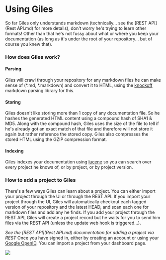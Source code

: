 # Using Giles

So far Giles only understands markdown (technically... see the [REST API](Rest API.md) for more details), don't worry
he's trying to learn other formats!
Other than that he's not fussy about what or where you keep your documentation (as long as it's under the root of your
repository... but of course you knew that).

### How does Giles work?

#### Parsing
Giles will crawl through your repository for any markdown files he can make sense of (*.md, *.markdown) and convert it
to HTML, using the [knockoff](https://github.com/tristanjuricek/knockoff) markdown parsing library for this.

#### Storing
Giles doesn't like storing more than 1 copy of any documentation file. So he hashes the generated HTML content using a
compound hash of SHA1 & MD5. Along with the compound hash, Giles uses the size of the file to tell if he's already got
an exact match of that file and therefore will not store it again but rather reference the stored copy. Giles also
compresses the stored HTML using the GZIP compression format.

#### Indexing
Giles indexes your documentation using [lucene](http://lucene.apache.org/) so you can search over every project he
knows of, or by project, or by project version.

### How to add a project to Giles

There's a few ways Giles can learn about a project. You can either import your project through the UI or through the
REST API. If you import your project through the UI, Giles will automatically checkout each tagged version of your
repository and the latest HEAD, and scan each one for markdown files and add any he finds.
If you add your project through the REST API, Giles will create a project record but he waits for you to send him files
via the REST API (unless the update web hook is triggered...).

*See the [REST API](Rest API.md) documentation for adding a project via REST*
Once you have signed in, either by creating an account or using your [Google OpenID](https://developers.google.com/accounts/docs/OpenID).
You can import a project from your dashboard page.

![](http://i.imgur.com/B255blE.png)

